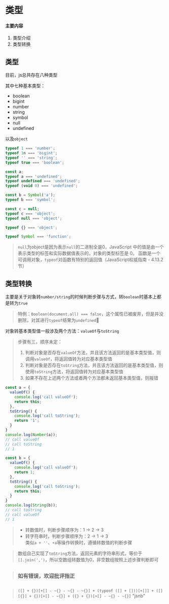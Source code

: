 # 类型

#### 主要内容

1. 类型介绍
2. 类型转换

## 类型

目前，js总共存在八种类型

其中七种基本类型：
- boolean
- bigint
- number
- string
- symbol
- null
- undefined

以及`object`

```js
typeof 1 === 'number';
typeof 1n === 'bigint';
typeof '' === 'string';
typeof true === 'boolean';

const a;
typeof a === 'undefined';
typeof undefined === 'undefined';
typeof (void 0) === 'undefined';

const b = Symbol('a');
typeof b === 'symbol';

const c = null;
typeof c === 'object';
typeof null === 'object';

typeof {} === 'object';

typeof Symbol === 'function';
```

> `null`为object是因为表示`null`的二进制全是0，JavaScript 中的值是由一个表示类型的标签和实际数据值表示的，对象的类型标签是 0。
> 函数是一个可调用对象，`typeof`对函数有特别的返回值（JavaScript权威指南 - 4.13.2节）

## 类型转换

主要是关于对象转`number/string`的时候判断步骤与方式，转`boolean`时基本上都是转为`true`

> 特例：`Boolean(document.all) === false`，这个属性已被废弃，但是并没删除，对其进行`typeof`结果为`undefined`👻

对象转基本类型值一般涉及两个方法：`valueOf`与`toString`

> 步骤有三，顺序未定：
> 1. 判断对象是否存在`valueOf`方法，并且该方法返回的是基本类型值，则调用`valueOf`，将返回值转为对应基本类型值
> 2. 判断对象是否存在`toString`方法，并且该方法返回的是基本类型值，则使用`toString`方法，将返回值转为对应基本类型值
> 3. 如果不存在上述两个方法或者两个方法都未返回基本类型值，则报错

```js
const a = {
  valueOf() {
    console.log('call valueOf');
    return this;
  },
  toString() {
    console.log('call toString');
    return '1';
  }
}
console.log(Number(a));
// call valueOf
// call toString
// 1

const b = {
  valueOf() {
    console.log('call valueOf');
    return 1;
  },
  toString() {
    console.log('call toString');
    return this;
  }
}
console.log(String(b));
// call toString
// call valueOf
// 1
```

> - 转数值时，判断步骤顺序为：1 -> 2 -> 3
> - 转字符串时，判断步骤顺序为：2 -> 1 -> 3  
> 类似`a + ''`、`+a`等操作转换时，遵循转数值的判断步骤

> 数组自己实现了`toString`方法，返回元素的字符串形式，等价于`[].join(',')`，所以空数组转数值为0，非空数组按照上述步骤判断即可

> ##
> ### 如有错误，欢迎批评指正
> ##

> `([] + {})[+[] - ~{} - ~{} - ~{}] + (typeof ([] + []))[+[]] + ([][{}] + {})[+[] - ~{}] + ({} + {})[+[] - ~{} - ~{}]` "jsnb"
